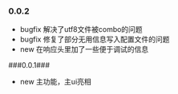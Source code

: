 ### 0.0.2 ###

* bugfix 解决了utf8文件被combo的问题
* bugfix 修复了部分无用信息写入配置文件的问题
* new 在响应头里加了一些便于调试的信息

###0.0.1###

* new 主功能，主ui亮相
